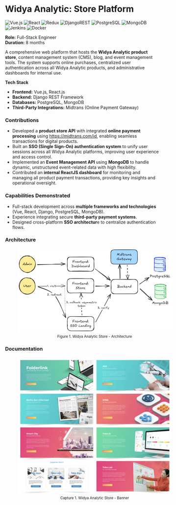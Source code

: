 # Widya Analytic: Store Platform

![Vue.js](https://img.shields.io/badge/vuejs-%2335495e.svg?style=for-the-badge&logo=vuedotjs&logoColor=%234FC08D)
![React](https://img.shields.io/badge/react-%2320232a.svg?style=for-the-badge&logo=react&logoColor=%2361DAFB)
![Redux](https://img.shields.io/badge/redux-%23593d88.svg?style=for-the-badge&logo=redux&logoColor=white)
![DjangoREST](https://img.shields.io/badge/DJANGO-REST-ff1709?style=for-the-badge&logo=django&logoColor=white&color=ff1709&labelColor=gray)
![PostgreSQL](https://img.shields.io/badge/postgres-%23316192.svg?style=for-the-badge&logo=postgresql&logoColor=white)
![MongoDB](https://img.shields.io/badge/MongoDB-%234ea94b.svg?style=for-the-badge&logo=mongodb&logoColor=white)
![Jenkins](https://img.shields.io/badge/jenkins-%232C5263.svg?style=for-the-badge&logo=jenkins&logoColor=white)
![Docker](https://img.shields.io/badge/docker-%230db7ed.svg?style=for-the-badge&logo=docker&logoColor=white)

<b>Role:</b> Full-Stack Engineer<br/>
<b>Duration:</b> 8 months

A comprehensive web platform that hosts the <b>Widya Analytic product store</b>, content management system (CMS), blog, and event management tools. The system supports online purchases, centralized user authentication across all Widya Analytic products, and administrative dashboards for internal use.

<b>Tech Stack</b>

- <b>Frontend:</b> Vue.js, React.js
- <b>Backend:</b> Django REST Framework
- <b>Databases:</b> PostgreSQL, MongoDB
- <b>Third-Party Integrations:</b> Midtrans (Online Payment Gateway)

### Contributions

- Developed a <b>product store API</b> with integrated <b>online payment processing</b> using <https://midtrans.com/id>, enabling seamless transactions for digital products.
- Built an <b>SSO (Single Sign-On) authentication system</b> to unify user sessions across all Widya Analytic platforms, improving user experience and access control.
- Implemented an <b>Event Management API</b> using <b>MongoDB</b> to handle dynamic, unstructured event-related data with high flexibility.
- Contributed an <b>internal ReactJS dashboard</b> for monitoring and managing all product payment transactions, providing key insights and operational oversight.

### Capabilities Demonstrated

- Full-stack development across <b>multiple frameworks and technologies</b> (Vue, React, Django, PostgreSQL, MongoDB).
- Experience integrating secure <b>third-party payment systems</b>.
- Designed cross-platform <b>SSO architectur</b>e to centralize authentication flows.

### Architecture

<figure style="width:100%">
    <a href="portfolio/images/widya_analytic_store_architecture.png"
    target="_blank"
    rel="noopener noreferrer">
        <img src="images/widya_analytic_store_architecture.png" alt="Widya Analytic: Store - Architecture">
    </a>
    <figcaption style="text-align:center"><small>Figure 1. Widya Analytic Store - Architecture</small></figcaption>
</figure>

### Documentation

<figure style="width:100%">
    <a href="portfolio/images/2021_widya_analytic_store_banner.png"
    target="_blank"
    rel="noopener noreferrer">
        <img src="images/2021_widya_analytic_store_banner.png" alt="Widya Analytic: Store - Banner">
    </a>
    <figcaption style="text-align:center"><small>Capture 1. Widya Analytic Store - Banner</small></figcaption>
</figure>
